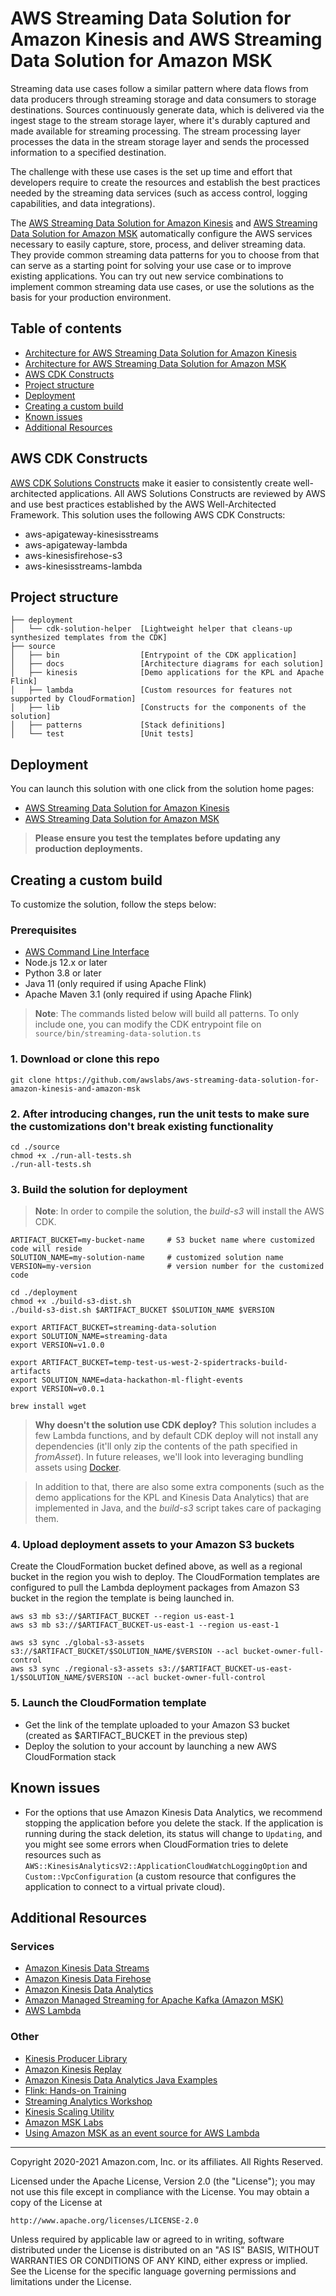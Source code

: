 # AWS Streaming Data Solution for Amazon Kinesis and AWS Streaming Data Solution for Amazon MSK
Streaming data use cases follow a similar pattern where data flows from data producers through streaming storage and data consumers to storage destinations. Sources continuously generate data, which is delivered via the ingest stage to the stream storage layer, where it's durably captured and made available for streaming processing. The stream processing layer processes the data in the stream storage layer and sends the processed information to a specified destination.

The challenge with these use cases is the set up time and effort that developers require to create the resources and establish the best practices needed by the streaming data services (such as access control, logging capabilities, and data integrations).

The [AWS Streaming Data Solution for Amazon Kinesis](https://aws.amazon.com/solutions/implementations/aws-streaming-data-solution-for-amazon-kinesis) and [AWS Streaming Data Solution for Amazon MSK](https://aws.amazon.com/solutions/implementations/aws-streaming-data-solution-for-amazon-msk) automatically configure the AWS services necessary to easily capture, store, process, and deliver streaming data. They provide common streaming data patterns for you to choose from that can serve as a starting point for solving your use case or to improve existing applications. You can try out new service combinations to implement common streaming data use cases, or use the solutions as the basis for your production environment.

## Table of contents
- [Architecture for AWS Streaming Data Solution for Amazon Kinesis](source/docs/README-Kinesis.md)
- [Architecture for AWS Streaming Data Solution for Amazon MSK](source/docs/README-MSK.md)
- [AWS CDK Constructs](#aws-cdk-constructs)
- [Project structure](#project-structure)
- [Deployment](#deployment)
- [Creating a custom build](#creating-a-custom-build)
- [Known issues](#known-issues)
- [Additional Resources](#additional-resources)

## AWS CDK Constructs
[AWS CDK Solutions Constructs](https://aws.amazon.com/solutions/constructs/) make it easier to consistently create well-architected applications. All AWS Solutions Constructs are reviewed by AWS and use best practices established by the AWS Well-Architected Framework. This solution uses the following AWS CDK Constructs:
- aws-apigateway-kinesisstreams
- aws-apigateway-lambda
- aws-kinesisfirehose-s3
- aws-kinesisstreams-lambda

## Project structure
```
├── deployment
│   └── cdk-solution-helper  [Lightweight helper that cleans-up synthesized templates from the CDK]
├── source
│   ├── bin                  [Entrypoint of the CDK application]
│   ├── docs                 [Architecture diagrams for each solution]
│   ├── kinesis              [Demo applications for the KPL and Apache Flink]
│   ├── lambda               [Custom resources for features not supported by CloudFormation]
│   ├── lib                  [Constructs for the components of the solution]
│   ├── patterns             [Stack definitions]
│   └── test                 [Unit tests]
```

## Deployment
You can launch this solution with one click from the solution home pages:
- [AWS Streaming Data Solution for Amazon Kinesis](https://aws.amazon.com/solutions/implementations/aws-streaming-data-solution-for-amazon-kinesis)
- [AWS Streaming Data Solution for Amazon MSK](https://aws.amazon.com/solutions/implementations/aws-streaming-data-solution-for-amazon-msk)

> **Please ensure you test the templates before updating any production deployments.**

## Creating a custom build
To customize the solution, follow the steps below:

### Prerequisites
* [AWS Command Line Interface](https://aws.amazon.com/cli/)
* Node.js 12.x or later
* Python 3.8 or later
* Java 11 (only required if using Apache Flink)
* Apache Maven 3.1 (only required if using Apache Flink)

> **Note**: The commands listed below will build all patterns. To only include one, you can modify the CDK entrypoint file on `source/bin/streaming-data-solution.ts`

### 1. Download or clone this repo
```
git clone https://github.com/awslabs/aws-streaming-data-solution-for-amazon-kinesis-and-amazon-msk
```

### 2. After introducing changes, run the unit tests to make sure the customizations don't break existing functionality
```
cd ./source
chmod +x ./run-all-tests.sh
./run-all-tests.sh
```

### 3. Build the solution for deployment
> **Note**: In order to compile the solution, the _build-s3_ will install the AWS CDK.

```
ARTIFACT_BUCKET=my-bucket-name     # S3 bucket name where customized code will reside
SOLUTION_NAME=my-solution-name     # customized solution name
VERSION=my-version                 # version number for the customized code

cd ./deployment
chmod +x ./build-s3-dist.sh
./build-s3-dist.sh $ARTIFACT_BUCKET $SOLUTION_NAME $VERSION
```

```shell
export ARTIFACT_BUCKET=streaming-data-solution
export SOLUTION_NAME=streaming-data
export VERSION=v1.0.0

export ARTIFACT_BUCKET=temp-test-us-west-2-spidertracks-build-artifacts
export SOLUTION_NAME=data-hackathon-ml-flight-events
export VERSION=v0.0.1

brew install wget
```

> **Why doesn't the solution use CDK deploy?** This solution includes a few Lambda functions, and by default CDK deploy will not install any dependencies (it'll only zip the contents of the path specified in _fromAsset_). In future releases, we'll look into leveraging bundling assets using [Docker](https://docs.aws.amazon.com/cdk/api/latest/docs/aws-lambda-readme.html#bundling-asset-code).

> In addition to that, there are also some extra components (such as the demo applications for the KPL and Kinesis Data Analytics) that are implemented in Java, and the _build-s3_ script takes care of packaging them.

### 4. Upload deployment assets to your Amazon S3 buckets
Create the CloudFormation bucket defined above, as well as a regional bucket in the region you wish to deploy. The CloudFormation templates are configured to pull the Lambda deployment packages from Amazon S3 bucket in the region the template is being launched in.

```
aws s3 mb s3://$ARTIFACT_BUCKET --region us-east-1
aws s3 mb s3://$ARTIFACT_BUCKET-us-east-1 --region us-east-1
```

```
aws s3 sync ./global-s3-assets s3://$ARTIFACT_BUCKET/$SOLUTION_NAME/$VERSION --acl bucket-owner-full-control
aws s3 sync ./regional-s3-assets s3://$ARTIFACT_BUCKET-us-east-1/$SOLUTION_NAME/$VERSION --acl bucket-owner-full-control
```

### 5. Launch the CloudFormation template
* Get the link of the template uploaded to your Amazon S3 bucket (created as $ARTIFACT_BUCKET in the previous step)
* Deploy the solution to your account by launching a new AWS CloudFormation stack

## Known issues
* For the options that use Amazon Kinesis Data Analytics, we recommend stopping the application before you delete the stack.
If the application is running during the stack deletion, its status will change to `Updating`, and you might see some errors when CloudFormation tries to delete resources such as `AWS::KinesisAnalyticsV2::ApplicationCloudWatchLoggingOption` and `Custom::VpcConfiguration` (a custom resource that configures the application to connect to a virtual private cloud).

## Additional Resources

### Services
- [Amazon Kinesis Data Streams](https://aws.amazon.com/kinesis/data-streams/)
- [Amazon Kinesis Data Firehose](https://aws.amazon.com/kinesis/data-firehose/)
- [Amazon Kinesis Data Analytics](https://aws.amazon.com/kinesis/data-analytics/)
- [Amazon Managed Streaming for Apache Kafka (Amazon MSK)](https://aws.amazon.com/msk/)
- [AWS Lambda](https://aws.amazon.com/lambda/)

### Other
- [Kinesis Producer Library](https://github.com/awslabs/amazon-kinesis-producer)
- [Amazon Kinesis Replay](https://github.com/aws-samples/amazon-kinesis-replay)
- [Amazon Kinesis Data Analytics Java Examples](https://github.com/aws-samples/amazon-kinesis-data-analytics-java-examples)
- [Flink: Hands-on Training](https://ci.apache.org/projects/flink/flink-docs-master/learn-flink/)
- [Streaming Analytics Workshop](https://streaming-analytics.workshop.aws/flink-on-kda.html)
- [Kinesis Scaling Utility](https://github.com/awslabs/amazon-kinesis-scaling-utils)
- [Amazon MSK Labs](https://amazonmsk-labs.workshop.aws/en)
- [Using Amazon MSK as an event source for AWS Lambda](https://aws.amazon.com/blogs/compute/using-amazon-msk-as-an-event-source-for-aws-lambda/)

***

Copyright 2020-2021 Amazon.com, Inc. or its affiliates. All Rights Reserved.

Licensed under the Apache License, Version 2.0 (the "License");
you may not use this file except in compliance with the License.
You may obtain a copy of the License at

    http://www.apache.org/licenses/LICENSE-2.0

Unless required by applicable law or agreed to in writing, software
distributed under the License is distributed on an "AS IS" BASIS,
WITHOUT WARRANTIES OR CONDITIONS OF ANY KIND, either express or implied.
See the License for the specific language governing permissions and
limitations under the License.
